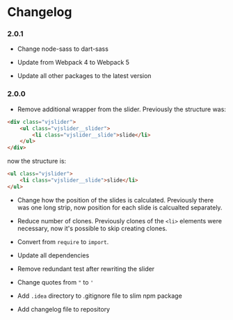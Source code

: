 # Changelog

### 2.0.1

* Change node-sass to dart-sass
  
* Update from Webpack 4 to Webpack 5
  
* Update all other packages to the latest version

### 2.0.0

* Remove additional wrapper from the slider. Previously the structure was:
```HTML
<div class="vjslider">
    <ul class="vjslider__slider">
        <li class="vjslider__slide">slide</li>
    </ul>
</div>
```
now the structure is:
```HTML
<ul class="vjslider">
    <li class="vjslider__slide">slide</li>
</ul>
```

* Change how the position of the slides is calculated. Previously there was one long strip, now position for each slide is calcualted separately. 

* Reduce number of clones. Previously clones of the `<li>` elements were necessary, now it's possible to skip creating clones.

* Convert from `require` to `import`. 

* Update all dependencies

* Remove redundant test after rewriting the slider

* Change quotes from `"` to `'`

* Add `.idea` directory to .gitignore file to slim npm package

* Add changelog file to repository 

